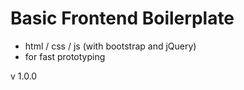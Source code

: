 # Basic Frontend Boilerplate

- html / css / js (with bootstrap and jQuery)
- for fast prototyping

v 1.0.0

